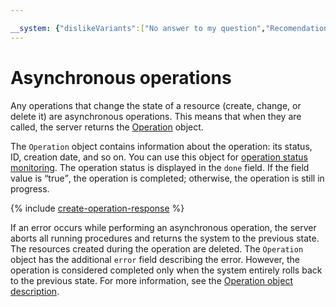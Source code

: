 ```yaml
---

__system: {"dislikeVariants":["No answer to my question","Recomendations didn't help","The content doesn't match title","Other"]}
---
```

# Asynchronous operations

Any operations that change the state of a resource (create, change, or delete it) are asynchronous operations. This means that when they are called, the server returns the [Operation](operation.md) object.

The `Operation` object contains information about the operation: its status, ID, creation date, and so on. You can use this object for [operation status monitoring](operation.md#monitoring). The operation status is displayed in the `done` field. If the field value is <q>true</q>, the operation is completed; otherwise, the operation is still in progress.

{% include [create-operation-response](../_includes/create-operation-response.md) %}

If an error occurs while performing an asynchronous operation, the server aborts all running procedures and returns the system to the previous state. The resources created during the operation are deleted. The `Operation` object has the additional `error` field describing the error. However, the operation is considered completed only when the system entirely rolls back to the previous state. For more information, see the [Operation object description](operation.md).

